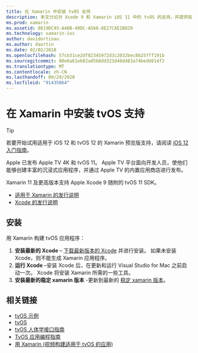 ```yaml
---
title: 在 Xamarin 中安装 tvOS 支持
description: 本文讨论对 Xcode 9 和 Xamarin iOS 11 中的 tvOS 的支持，并提供有关如何设置以通过 Xamarin 开发 tvOS 应用的简要说明。
ms.prod: xamarin
ms.assetid: 0819DC93-A46B-49DC-A566-8E27CAE1B829
ms.technology: xamarin-ios
author: davidortinau
ms.author: daortin
ms.date: 02/02/2018
ms.openlocfilehash: 57cb31ce2df82345972d3c2032bec8b25fff191b
ms.sourcegitcommit: 00e6a61eb82ad5b0dd323d48d483a74bedd814f2
ms.translationtype: MT
ms.contentlocale: zh-CN
ms.lasthandoff: 09/29/2020
ms.locfileid: "91435064"
---
```

# <a name="installing-tvos-support-in-xamarin"></a>在 Xamarin 中安装 tvOS 支持

> [!TIP]
> 若要开始试用适用于 iOS 12 和 tvOS 12 的 Xamarin 预览版支持，请阅读 [iOS 12 入门指南](~/ios/platform/introduction-to-ios12/get-started.md)。

Apple 已发布 Apple TV 4K 和 tvOS 11。 Apple TV 平台面向开发人员，使他们能够创建丰富的沉浸式应用程序，并通过 Apple TV 的内置应用商店进行发布。

Xamarin 11 及更高版本支持 Apple Xcode 9 随附的 tvOS 11 SDK。

- [适用于 Xamarin 的发行说明](/xamarin/ios/release-notes/)
- [Xcode 的发行说明](https://developer.apple.com/library/content/releasenotes/DeveloperTools/RN-Xcode/Chapters/Introduction.html#//apple_ref/doc/uid/TP40001051-CH1-SW876)

## <a name="installation"></a>安装

用 Xamarin 构建 tvOS 应用程序：

1. **安装最新的 Xcode** – [下载最新版本的 Xcode](https://developer.apple.com/xcode/download/) 并进行安装。 如果未安装 Xcode，则不能生成 Xamarin 应用程序。 
2. **运行 Xcode** –安装 Xcode 后，在更新和运行 Visual Studio for Mac 之前启动一次。 Xcode 将安装 Xamarin 所需的一些工具。
3. **安装最新的稳定 xamarin 版本** -更新到最新的 [稳定 xamarin 版本](https://github.com/xamarin/recipes/tree/master/Recipes/cross-platform/ide/change_updates_channel)。

## <a name="related-links"></a>相关链接

- [tvOS 示例](/samples/browse/?products=xamarin&term=Xamarin.iOS%2btvOS)
- [tvOS](https://developer.apple.com/tvos/)
- [tvOS 人体学接口指南](https://developer.apple.com/tvos/human-interface-guidelines/)
- [TvOS 应用编程指南](https://developer.apple.com/library/prerelease/tvos/documentation/General/Conceptual/AppleTV_PG/)
- [用 Xamarin (视频构建适用于 tvOS 的应用) ](https://university.xamarin.com/lightninglectures/tvos-with-xamarin)